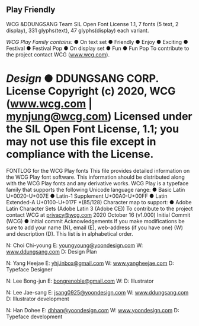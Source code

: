 ## Play Friendly

WCG &DDUNGSANG Team SIL Open Font License 1.1, 7 fonts (5 text, 2 display), 331 glyphs(text), 47 glyphs(display) each variant.

*WCG Play Family contains:*
●	On text set
●	Friendly
●	Enjoy
●	Exciting
●	Festival
●	Festival Pop
●	On display set
●	Fun
●	Fun Pop
To contribute to the project contact WCG (www.wcg.com).

*Design*
●	DDUNGSANG CORP.
License
Copyright (c) 2020, WCG (www.wcg.com | mynjung@wcg.com)
Licensed under the SIL Open Font License, 1.1; you may not use this file except in compliance with the License.
======
FONTLOG for the WCG Play fonts
This file provides detailed information on the WCG Play font software.
This information should be distributed along with the WCG Play fonts and any derivative works.
WCG Play is a typeface family that supports the following Unicode language range:
●	Basic Latin U+0020-U+007E
●	Latin-1 Supplement U+00A0-U+00FF
●	Latin Extended-A U+0100-U+017F *(85/128)
Character map to support:
●	Adobe Latin Character Sets (Adobe Latin 3 (Adobe CE))
To contribute to the project contact WCG at privacy@wcg.com
2020 October 16 (v1.000) Initial Commit (WCG)
●	Initial commit
Acknowledgements
If you make modifications be sure to add your name (N), email (E), web-address (if you have one) (W) and description (D). This list is in alphabetical order.

N: Choi Chi-young
E: youngyoung@yoondesign.com
W: www.ddungsang.com
D: Design Plan

N: Yang Heejae
E: yhj.inbox@gmail.com
W: www.yangheejae.com
D: Typeface Designer

N: Lee Bong-jun
E: bongrenoble@gmail.com
W: 
D: Illustrator

N: Lee Jae-sang
E: jsang0925@yoondesign.com
W: www.ddungsang.com
D: Illustrator development

N: Han Dohee
E: dhhan@yoondesign.com
W: www.yoondesign.com
D: Typeface development

